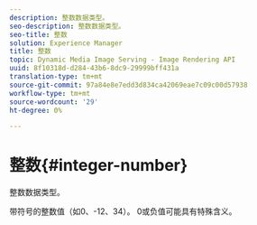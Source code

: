 ```yaml
---
description: 整数数据类型。
seo-description: 整数数据类型。
seo-title: 整数
solution: Experience Manager
title: 整数
topic: Dynamic Media Image Serving - Image Rendering API
uuid: 8f10318d-d284-43b6-8dc9-29999bff431a
translation-type: tm+mt
source-git-commit: 97a84e8e7edd3d834ca42069eae7c09c00d57938
workflow-type: tm+mt
source-wordcount: '29'
ht-degree: 0%

---
```



# 整数{#integer-number}

整数数据类型。

带符号的整数值（如0、-12、34）。 0或负值可能具有特殊含义。
